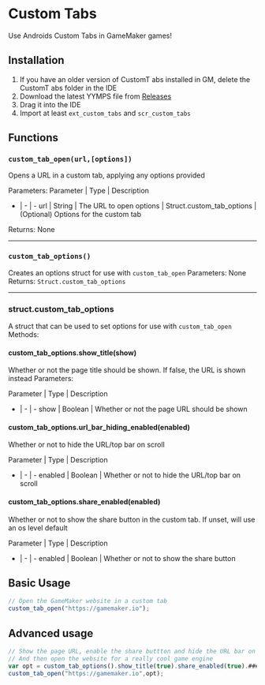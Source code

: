 # Custom Tabs
Use Androids Custom Tabs in GameMaker games!

## Installation
1. If you have an older version of CustomT abs installed in GM, delete the CustomT abs folder in the IDE
2. Download the latest YYMPS file from [Releases](https://github.com/Sidorakh/custom-tabs/releases)
3. Drag it into the IDE
4. Import at least `ext_custom_tabs` and `scr_custom_tabs`

## Functions

### `custom_tab_open(url,[options])`
Opens a URL in a custom tab, applying any options provided

Parameters:
Parameter | Type | Description
 - | - | - 
url | String | The URL to open
options | Struct.custom_tab_options | (Optional) Options for the custom tab

Returns: None

---
### `custom_tab_options()`
Creates an options struct for use with `custom_tab_open`
Parameters: None
Returns: `Struct.custom_tab_options`

---

### struct.custom_tab_options
A struct that can be used to set options for use with `custom_tab_open`
Methods:
#### custom_tab_options.show_title(show)
Whether or not the page title should be shown. If false, the URL is shown instead
Parameters: 

Parameter | Type | Description
 - | - | -
show | Boolean | Whether or not the page URL should be shown

#### custom_tab_options.url_bar_hiding_enabled(enabled)
Whether or not to hide the URL/top bar on scroll

Parameter | Type | Description
 - | - | -
enabled | Boolean | Whether or not to hide the URL/top bar on scroll

#### custom_tab_options.share_enabled(enabled)
Whether or not to show the share button in the custom tab. If unset, will use an os level default

Parameter | Type | Description
 - | - | -
enabled | Boolean | Whether or not to show the share button





## Basic Usage
```js
// Open the GameMaker website in a custom tab
custom_tab_open("https://gamemaker.io");
```

## Advanced usage
```js
// Show the page URL, enable the share buttton and hide the URL bar on scroll
// And then open the website for a really cool game engine
var opt = custom_tab_options().show_title(true).share_enabled(true).#### url_bar_hiding_enabled(true);
custom_tab_open("https://gamemaker.io",opt);


```
